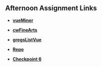 ## Afternoon Assignment Links

* **[vueMiner](https://ewood-coder.github.io/boiseCodeWorks/Week6/vueMiner)**
* **[cwFineArts](https://github.com/ewood-coder/boiseCodeWorks/tree/main/Week6/cwFineArts)**
* **[gregsListVue](https://github.com/ewood-coder/boiseCodeWorks/tree/main/Week6/gregsListVue)**
* **[Repo](https://github.com/ewood-coder/<ASSIGNMENT_REPO>)**

* **[Checkpoint 6]('')**
